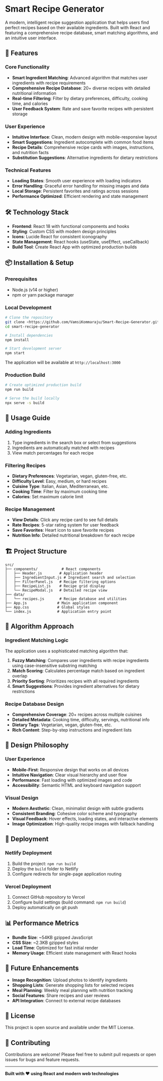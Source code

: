 # Smart Recipe Generator

A modern, intelligent recipe suggestion application that helps users find perfect recipes based on their available ingredients. Built with React and featuring a comprehensive recipe database, smart matching algorithms, and an intuitive user interface.

## 🚀 Features

### Core Functionality
- **Smart Ingredient Matching**: Advanced algorithm that matches user ingredients with recipe requirements
- **Comprehensive Recipe Database**: 20+ diverse recipes with detailed nutritional information
- **Real-time Filtering**: Filter by dietary preferences, difficulty, cooking time, and calories
- **User Feedback System**: Rate and save favorite recipes with persistent storage

### User Experience
- **Intuitive Interface**: Clean, modern design with mobile-responsive layout
- **Smart Suggestions**: Ingredient autocomplete with common food items
- **Recipe Details**: Comprehensive recipe cards with images, instructions, and nutrition facts
- **Substitution Suggestions**: Alternative ingredients for dietary restrictions

### Technical Features
- **Loading States**: Smooth user experience with loading indicators
- **Error Handling**: Graceful error handling for missing images and data
- **Local Storage**: Persistent favorites and ratings across sessions
- **Performance Optimized**: Efficient rendering and state management

## 🛠️ Technology Stack

- **Frontend**: React 18 with functional components and hooks
- **Styling**: Custom CSS with modern design principles
- **Icons**: Lucide React for consistent iconography
- **State Management**: React hooks (useState, useEffect, useCallback)
- **Build Tool**: Create React App with optimized production builds

## 📦 Installation & Setup

### Prerequisites
- Node.js (v14 or higher)
- npm or yarn package manager

### Local Development
```bash
# Clone the repository
git clone <https://github.com/VamsiKommaraju/Smart-Recipe-Generator.git>
cd smart-recipe-generator

# Install dependencies
npm install

# Start development server
npm start
```

The application will be available at `http://localhost:3000`

### Production Build
```bash
# Create optimized production build
npm run build

# Serve the build locally
npx serve -s build
```

## 🎯 Usage Guide

### Adding Ingredients
1. Type ingredients in the search box or select from suggestions
2. Ingredients are automatically matched with recipes
3. View match percentages for each recipe

### Filtering Recipes
- **Dietary Preferences**: Vegetarian, vegan, gluten-free, etc.
- **Difficulty Level**: Easy, medium, or hard recipes
- **Cuisine Type**: Italian, Asian, Mediterranean, etc.
- **Cooking Time**: Filter by maximum cooking time
- **Calories**: Set maximum calorie limit

### Recipe Management
- **View Details**: Click any recipe card to see full details
- **Rate Recipes**: 5-star rating system for user feedback
- **Save Favorites**: Heart icon to save favorite recipes
- **Nutrition Info**: Detailed nutritional breakdown for each recipe

## 🏗️ Project Structure

```
src/
├── components/           # React components
│   ├── Header.js        # Application header
│   ├── IngredientInput.js # Ingredient search and selection
│   ├── FilterPanel.js   # Recipe filtering options
│   ├── RecipeList.js    # Recipe grid display
│   └── RecipeModal.js   # Detailed recipe view
├── data/
│   └── recipes.js       # Recipe database and utilities
├── App.js              # Main application component
├── App.css             # Global styles
└── index.js            # Application entry point
```

## 🧠 Algorithm Approach

### Ingredient Matching Logic
The application uses a sophisticated matching algorithm that:

1. **Fuzzy Matching**: Compares user ingredients with recipe ingredients using case-insensitive substring matching
2. **Match Scoring**: Calculates percentage match based on ingredient overlap
3. **Priority Sorting**: Prioritizes recipes with all required ingredients
4. **Smart Suggestions**: Provides ingredient alternatives for dietary restrictions

### Recipe Database Design
- **Comprehensive Coverage**: 20+ recipes across multiple cuisines
- **Detailed Metadata**: Cooking time, difficulty, servings, nutritional info
- **Dietary Tags**: Vegetarian, vegan, gluten-free, etc.
- **Rich Content**: Step-by-step instructions and ingredient lists

## 🎨 Design Philosophy

### User Experience
- **Mobile-First**: Responsive design that works on all devices
- **Intuitive Navigation**: Clear visual hierarchy and user flow
- **Performance**: Fast loading with optimized images and code
- **Accessibility**: Semantic HTML and keyboard navigation support

### Visual Design
- **Modern Aesthetic**: Clean, minimalist design with subtle gradients
- **Consistent Branding**: Cohesive color scheme and typography
- **Visual Feedback**: Hover effects, loading states, and interactive elements
- **Image Optimization**: High-quality recipe images with fallback handling

## 🚀 Deployment

### Netlify Deployment
1. Build the project: `npm run build`
2. Deploy the `build` folder to Netlify
3. Configure redirects for single-page application routing

### Vercel Deployment
1. Connect GitHub repository to Vercel
2. Configure build settings (build command: `npm run build`)
3. Deploy automatically on git push

## 📊 Performance Metrics

- **Bundle Size**: ~54KB gzipped JavaScript
- **CSS Size**: ~2.3KB gzipped styles
- **Load Time**: Optimized for fast initial render
- **Memory Usage**: Efficient state management with React hooks

## 🔮 Future Enhancements

- **Image Recognition**: Upload photos to identify ingredients
- **Shopping Lists**: Generate shopping lists for selected recipes
- **Meal Planning**: Weekly meal planning with nutrition tracking
- **Social Features**: Share recipes and user reviews
- **API Integration**: Connect to external recipe databases

## 📝 License

This project is open source and available under the MIT License.

## 🤝 Contributing

Contributions are welcome! Please feel free to submit pull requests or open issues for bugs and feature requests.

---

**Built with ❤️ using React and modern web technologies**
